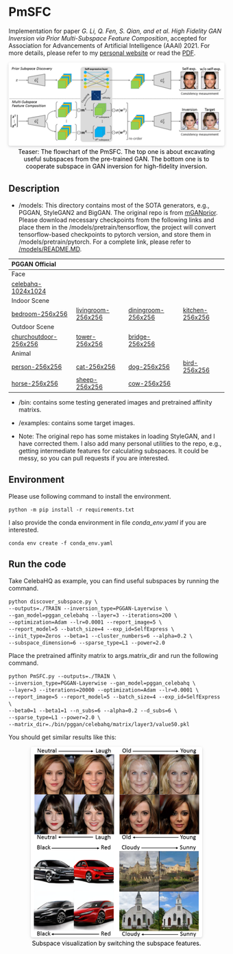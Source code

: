 # PmSFC
Implementation for paper *G. Li, Q. Fen, S. Qian, and et al. High Fidelity GAN Inversion via Prior Multi-Subspace Feature Composition*, accepted for Association for Advancements of Artificial Intelligence (AAAI) 2021. For more details, please refer to my [personal website](guanyueli.com/https://guanyueli.com/publication/aaai2021) or read the [PDF](https://ojs.aaai.org/index.php/AAAI/article/view/17017). 

<center>
    <img style="border-radius: 0.3125em;
    box-shadow: 0 2px 4px 0 rgba(34,36,38,.12),0 2px 10px 0 rgba(34,36,38,.08);" 
    src="./docs/aaai2021_arch.png">
    <br>
    <div style="color:orange;
    display: inline-block;
    color: black;
    padding: 2px;">
    Teaser: The flowchart of the PmSFC. The top one is about excavating useful subspaces from the pre-trained GAN. The bottom one is to cooperate subspace in GAN inversion for high-fidelity inversion. 
    </div>
</center>

## Description
+ /models: This directory contains most of the SOTA generators, e.g., PGGAN, StyleGAN2 and BigGAN. The original repo is from [mGANprior](https://github.com/genforce/mganprior). Please download necessary checkpoints from the following links and place them in the /models/pretrain/tensorflow, the project will convert tensorflow-based checkpoints to pytorch version, and store them in /models/pretrain/pytorch. For a complete link, please refer to [/models/README.MD](https://github.com/guanyuelee/PmSFC/blob/main/models/README.md). 
  
| PGGAN Official | | | |
| :-- | :-- | :-- | :-- |
| Face
| [celebahq-1024x1024](https://mycuhk-my.sharepoint.com/:u:/g/personal/1155082926_link_cuhk_edu_hk/ERkthZuF1rBCrJRURQ5M1W8BbsfT5gFF-TGbuxCAuUJXPQ?e=uKYyQ1)
| Indoor Scene
| [bedroom-256x256](https://mycuhk-my.sharepoint.com/:u:/g/personal/1155082926_link_cuhk_edu_hk/EZeWkI9pbUZDqZAzEUDjlSwB5nDZhe94vmmg4G5QSKGy7A?e=5RhTOo) | [livingroom-256x256](https://mycuhk-my.sharepoint.com/:u:/g/personal/1155082926_link_cuhk_edu_hk/EbHv-4YvGYJJl6i4zH8s25kBqpA1RG-YZbAvp2PSc5CtRA?e=SnSk49) | [diningroom-256x256](https://mycuhk-my.sharepoint.com/:u:/g/personal/1155082926_link_cuhk_edu_hk/Ee2LUJ6fectMiFDYYrZiA1sBD5q4j_FBC8xzH2Z6GSb-JQ?e=pxhVrt) | [kitchen-256x256](https://mycuhk-my.sharepoint.com/:u:/g/personal/1155082926_link_cuhk_edu_hk/ERTDgXhOqJZPlM72bULyKsgBu7nABHvmCBIbwvASzKruvg?e=lIrB34)
| Outdoor Scene
| [churchoutdoor-256x256](https://mycuhk-my.sharepoint.com/:u:/g/personal/1155082926_link_cuhk_edu_hk/EfPAIPVXbYxIn0KQ5IzCJxYBfEG4nP1p7D3MK-N24HLzow?e=za16Z1) | [tower-256x256](https://mycuhk-my.sharepoint.com/:u:/g/personal/1155082926_link_cuhk_edu_hk/EXZGTFQX8gNPgwvCGWKmiIwBxGgU4UTIQy1wezKnpAADMg?e=KUp4hJ) | [bridge-256x256](https://mycuhk-my.sharepoint.com/:u:/g/personal/1155082926_link_cuhk_edu_hk/EXba4rsRrcZDg_6SQk-vClMBmqesihPHY6fne5oobKLHhg?e=9Gk1v3)
| Animal
| [person-256x256](https://mycuhk-my.sharepoint.com/:u:/g/personal/1155082926_link_cuhk_edu_hk/EbILxVQAbd9HsjxXwiOX2PABWHvmIsgrdwmvF0PPQl8_Xw?e=799btl) | [cat-256x256](https://mycuhk-my.sharepoint.com/:u:/g/personal/1155082926_link_cuhk_edu_hk/Ebr89QFQnRJHv-OQ7IMgu-YBG02kswtRukk-9ylUqY8bGQ?e=ioo5m4) | [dog-256x256](https://mycuhk-my.sharepoint.com/:u:/g/personal/1155082926_link_cuhk_edu_hk/EeC5DITcQUNFkBPaVFnS4-YBOpFaVb_5agq_vkPG_aFvlg?e=rnq8Rw) | [bird-256x256](https://mycuhk-my.sharepoint.com/:u:/g/personal/1155082926_link_cuhk_edu_hk/EbvqTPl0ru5MicpQbuIePtgBSwDbzef23TgcrCNcFX5A-A?e=jMRaqB)
| [horse-256x256](https://mycuhk-my.sharepoint.com/:u:/g/personal/1155082926_link_cuhk_edu_hk/EfsJ0u6ZhDhHvleYRd5OCYABCd6Q6uqU1l-AM_C-Cot5_g?e=Fqmudf) | [sheep-256x256](https://mycuhk-my.sharepoint.com/:u:/g/personal/1155082926_link_cuhk_edu_hk/EaIy20hZi5pHkVZhO7p38OoBrjInx6UAFzwAMtG_fcnUCg?e=A6ax03) | [cow-256x256](https://mycuhk-my.sharepoint.com/:u:/g/personal/1155082926_link_cuhk_edu_hk/ETcm1hzw7M5Mmbi1vHNAA1sBNZcCwXr1Y_y-nwVqEcNHKQ?e=IE0Cu0)

+ /bin: contains some testing generated images and pretrained affinity matrixs.

+ /examples: contains some target images. 
  
+ Note: The original repo has some mistakes in loading StyleGAN, and I have corrected them. I also add many personal utilities to the repo, e.g., getting intermediate features for calculating subspaces. It could be messy, so you can pull requests if you are interested. 

## Environment
Please use following command to install the environment. 
```
python -m pip install -r requirements.txt
```
I also provide the conda environment in file *conda_env.yaml* if you are interested. 
```
conda env create -f conda_env.yaml
```

## Run the code
Take CelebaHQ as example, you can find useful subspaces by running the command. 
```
python discover_subspace.py \
--outputs=./TRAIN --inversion_type=PGGAN-Layerwise \
--gan_model=pggan_celebahq --layer=3 --iterations=200 \
--optimization=Adam --lr=0.0001 --report_image=5 \
--report_model=5 --batch_size=4 --exp_id=SelfExpress \
--init_type=Zeros --beta=1 --cluster_numbers=6 --alpha=0.2 \
--subspace_dimension=6 --sparse_type=L1 --power=2.0
``` 

Place the pretrained affinity matrix to args.matrix_dir and run the following command. 
```
python PmSFC.py --outputs=./TRAIN \
--inversion_type=PGGAN-Layerwise --gan_model=pggan_celebahq \
--layer=3 --iterations=20000 --optimization=Adam --lr=0.0001 \
--report_image=5 --report_model=5 --batch_size=4 --exp_id=SelfExpress \
--beta0=1 --beta1=1 --n_subs=6 --alpha=0.2 --d_subs=6 \
--sparse_type=L1 --power=2.0 \
--matrix_dir=./bin/pggan/celebahq/matrix/layer3/value50.pkl
```

You should get similar results like this: 

<center>
    <img style="border-radius: 0.3125em;
    box-shadow: 0 2px 4px 0 rgba(34,36,38,.12),0 2px 10px 0 rgba(34,36,38,.08);" 
    src="./docs/results.png"
    width="400">
    <br>
    <div style="color:orange;
    display: inline-block;
    color: black;
    padding: 2px;">
    Subspace visualization by switching the subspace features. 
    </div>
</center>



